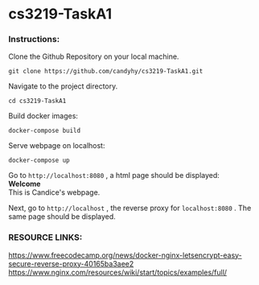 # cs3219-TaskA1

### Instructions:
Clone the Github Repository on your local machine.

```
git clone https://github.com/candyhy/cs3219-TaskA1.git
```

Navigate to the project directory.

```
cd cs3219-TaskA1
```

Build docker images:

```
docker-compose build
```

Serve webpage on localhost:

```
docker-compose up
```

Go to `http://localhost:8080` , a html page should be displayed: <br />
<b>Welcome</b> <br />
This is Candice's webpage.

Next, go to `http://localhost` , the reverse proxy for `localhost:8080` . The same page should be displayed.

### RESOURCE LINKS:
https://www.freecodecamp.org/news/docker-nginx-letsencrypt-easy-secure-reverse-proxy-40165ba3aee2
https://www.nginx.com/resources/wiki/start/topics/examples/full/
